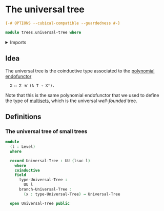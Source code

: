 # The universal tree

```agda
{-# OPTIONS --cubical-compatible --guardedness #-}

module trees.universal-tree where
```

<details><summary>Imports</summary>

```agda
open import foundation.unit-type
open import foundation.universe-levels
```

</details>

## Idea

The universal tree is the coinductive type associated to the
[polynomial endofunctor](trees.polynomial-endofunctors.md)

```text
  X ↦ Σ 𝒰 (λ T → Xᵀ).
```

Note that this is the same polynomial endofunctor that we used to define the
type of [multisets](trees.multisets.md), which is the universal _well-founded_
tree.

## Definitions

### The universal tree of small trees

```agda
module _
  (l : Level)
  where

  record Universal-Tree : UU (lsuc l)
    where
    coinductive
    field
      type-Universal-Tree :
        UU l
      branch-Universal-Tree :
        (x : type-Universal-Tree) → Universal-Tree

  open Universal-Tree public
```
